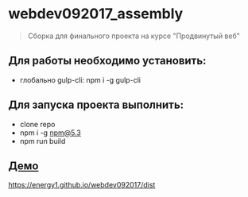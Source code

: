 # webdev092017_assembly


>Сборка для финального проекта на курсе "Продвинутый веб"

## Для работы необходимо установить:
* глобально gulp-cli: npm i -g gulp-cli

## Для запуска проекта выполнить:
- clone repo
- npm i -g npm@5.3
- npm run build

## [Демо]()
https://energy1.github.io/webdev092017/dist